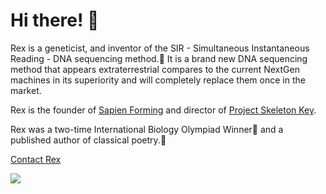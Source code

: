 # Hi there! 👋

Rex is a geneticist, and inventor of the SIR - Simultaneous Instantaneous Reading - DNA sequencing method.🧬 It is a brand new DNA sequencing method that appears extraterrestrial compares to the current NextGen machines in its superiority and will completely replace them once in the market.


Rex is the founder of [Sapien Forming](https://medium.com/sapien-forming) and director of [Project Skeleton Key](https://meanmachinerex.flounder.online/).


Rex was a two-time International Biology Olympiad Winner🥇 and a published author of classical poetry.📜 

[Contact Rex](https://meanmachinerex.flounder.online/contact.gmi)

![](https://meanmachinerex.flounder.online/skeleton.jpg)
